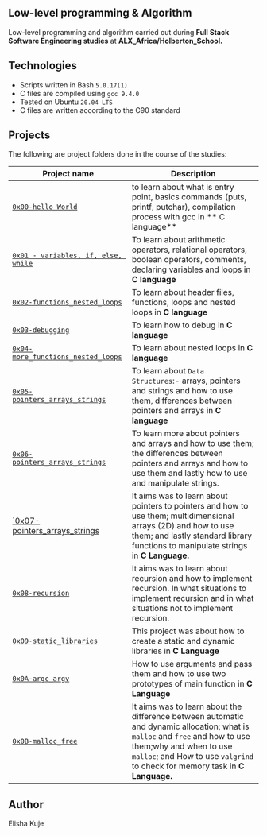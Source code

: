Low-level programming & Algorithm
  ------------------------------ 

Low-level programming and algorithm carried out during  **Full Stack Software Engineering studies** at **ALX_Africa/Holberton_School.**

Technologies
 ------------------------------

- Scripts written in Bash `5.0.17(1)`
- C files are compiled using `gcc 9.4.0`
- Tested on Ubuntu `20.04 LTS`
- C files are written according to the C90 standard

Projects
 -------------------------
The following are project folders done in the course of the studies:

| Project name | Description |
| --- | --- |
| [`0x00-hello_World`](https://github.com/elishakuje/alx-low_level_programming/tree/main/0x00-hello_world) | to learn about what is entry point, basics commands (puts, printf, putchar), compilation process with gcc in ** C language** |
| [`0x01 - variables, if, else, while`](https://github.com/elishakuje/alx-low_level_programming/tree/main/0x01-variables_if_else_while) | To learn about arithmetic operators, relational operators, boolean operators, comments, declaring variables and loops in **C language** |
| [`0x02-functions_nested_loops`](https://github.com/elishakuje/alx-low_level_programming/tree/main/0x02-functions_nested_loops) | To learn about header files, functions, loops and nested loops in **C language** |
| [`0x03-debugging`](https://github.com/elishakuje/alx-low_level_programming/tree/main/0x03-debugging) | To learn how to debug in **C language**
| [`0x04-more_functions_nested_loops`](https://github.com/elishakuje/alx-low_level_programming/tree/main/0x04-more_functions_nested_loops) | To learn about nested loops in **C language** |
| [`0x05-pointers_arrays_strings`](https://github.com/elishakuje/alx-low_level_programming/tree/main/0x05-pointers_arrays_strings) | To learn about `Data Structures`:- arrays, pointers and strings and how to use them, differences between pointers and arrays in **C language** |
| [`0x06-pointers_arrays_strings`](https://github.com/elishakuje/alx-low_level_programming/tree/main/0x06-pointers_arrays_strings) | To learn more about pointers and arrays and how to use them; the differences between pointers and arrays and how to use them and lastly how to use and manipulate strings. |
| [`0x07-pointers_arrays_strings](https://github.com/elishakuje/alx-low_level_programming/tree/main/0x07-pointers_arrays_strings) | It aims was to learn about pointers to pointers and how to use them; multidimensional arrays (2D) and how to use them; and lastly standard library functions to manipulate strings in **C Language.** |
| [`0x08-recursion`](https://github.com/elishakuje/alx-low_level_programming/tree/main/0x08-recursion) | It aims was to learn about recursion and how to implement recursion. In what situations to implement recursion and in what situations not to implement recursion. |
| [`0x09-static_libraries`](https://github.com/elishakuje/alx-low_level_programming/tree/main/0x09-static_libraries) | This project was about how to create a static and dynamic libraries in **C Language** |
| [`0x0A-argc_argv`](https://github.com/elishakuje/alx-low_level_programming/tree/main/0x0A-argc_argv) | How to use arguments and pass them and how to use two prototypes of main function in **C Language** |
| [`0x0B-malloc_free`](https://github.com/elishakuje/alx-low_level_programming/tree/main/0x0B-malloc_free) | It aims was to learn about the difference between automatic and dynamic allocation; what is `malloc` and `free` and how to use them;why and when to use `malloc`; and How to use `valgrind` to check for memory task in **C Language.** |

Author
 ---------------------
Elisha Kuje
